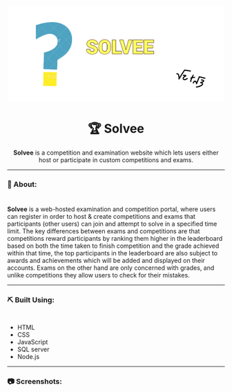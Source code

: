 <div align="center">
  
<img src="screenshots\Screenshot (1980).png" alt="Website image">

</div>

<div align="center">
  
# 🏆 Solvee
**Solvee** is a competition and examination website which lets users either host or participate in custom competitions and exams.

</div>

---
### 🧐 About:
#
**Solvee** is a web-hosted examination and
competition portal, where users can register in order to host & create
competitions and exams that participants (other users) can join and
attempt to solve in a specified time limit.
The key differences between exams and competitions are that
competitions reward participants by ranking them higher in the
leaderboard based on both the time taken to finish competition and the
grade achieved within that time, the top participants in the leaderboard
are also subject to awards and achievements which will be added and
displayed on their accounts. Exams on the other hand are only
concerned with grades, and unlike competitions they allow users to
check for their mistakes.

---
### ⛏️ Built Using:
#
- HTML
- CSS
- JavaScript
- SQL server
- Node.js

---

### 📷 Screenshots:
#

